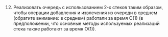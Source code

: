 12. Реализовать очередь с использованием 2-х стеков таким образом, чтобы операции 
добавления и извлечения из очереди в среднем (обратите внимание: в среднем) работали 
за время O(1) (в предположении, что основные методы используемых реализаций стека 
также работают за время O(1)).
